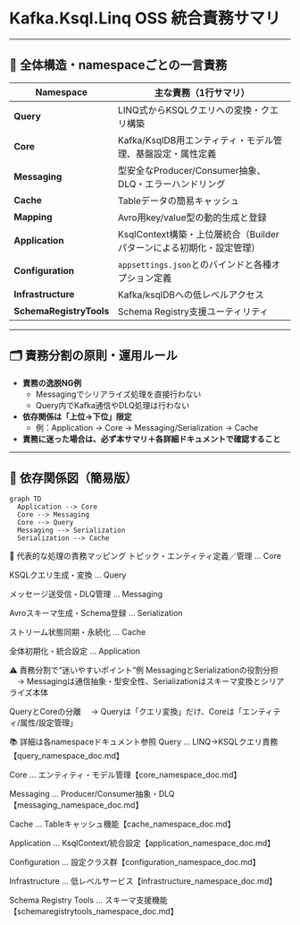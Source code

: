 # Kafka.Ksql.Linq OSS 統合責務サマリ

---

## 🔎 全体構造・namespaceごとの一言責務

| Namespace         | 主な責務（1行サマリ）                                                 |
|-------------------|--------------------------------------------------------------------|
| **Query**           | LINQ式からKSQLクエリへの変換・クエリ構築                            |
| **Core**            | Kafka/KsqlDB用エンティティ・モデル管理、基盤設定・属性定義           |
| **Messaging**       | 型安全なProducer/Consumer抽象、DLQ・エラーハンドリング               |
| **Cache**           | Tableデータの簡易キャッシュ                                        |
| **Mapping**         | Avro用key/value型の動的生成と登録                                  |
| **Application**     | KsqlContext構築・上位層統合（Builderパターンによる初期化・設定管理） |
| **Configuration**   | `appsettings.json`とのバインドと各種オプション定義                  |
| **Infrastructure**  | Kafka/ksqlDBへの低レベルアクセス                                   |
| **SchemaRegistryTools** | Schema Registry支援ユーティリティ                          |

---

## 🗂️ 責務分割の原則・運用ルール

- **責務の逸脱NG例**  
  - Messagingでシリアライズ処理を直接行わない  
  - Query内でKafka通信やDLQ処理は行わない  
- **依存関係は「上位→下位」限定**  
  - 例：Application → Core → Messaging/Serialization → Cache
- **責務に迷った場合は、必ず本サマリ＋各詳細ドキュメントで確認すること**

---

## 🔗 依存関係図（簡易版）

```mermaid
graph TD
  Application --> Core
  Core --> Messaging
  Core --> Query
  Messaging --> Serialization
  Serialization --> Cache
```

📝 代表的な処理の責務マッピング
トピック・エンティティ定義／管理 … Core

KSQLクエリ生成・変換 … Query

メッセージ送受信・DLQ管理 … Messaging

Avroスキーマ生成・Schema登録 … Serialization

ストリーム状態同期・永続化 … Cache


全体初期化・統合設定 … Application

⚠️ 責務分割で“迷いやすいポイント”例
MessagingとSerializationの役割分担
　→ Messagingは通信抽象・型安全性、Serializationはスキーマ変換とシリアライズ本体

QueryとCoreの分離
　→ Queryは「クエリ変換」だけ、Coreは「エンティティ/属性/設定管理」


📚 詳細は各namespaceドキュメント参照
Query … LINQ→KSQLクエリ責務【query_namespace_doc.md】

Core … エンティティ・モデル管理【core_namespace_doc.md】

Messaging … Producer/Consumer抽象・DLQ【messaging_namespace_doc.md】

Cache … Tableキャッシュ機能【cache_namespace_doc.md】

Application … KsqlContext/統合設定【application_namespace_doc.md】

Configuration … 設定クラス群【configuration_namespace_doc.md】

Infrastructure … 低レベルサービス【infrastructure_namespace_doc.md】

Schema Registry Tools … スキーマ支援機能【schemaregistrytools_namespace_doc.md】
